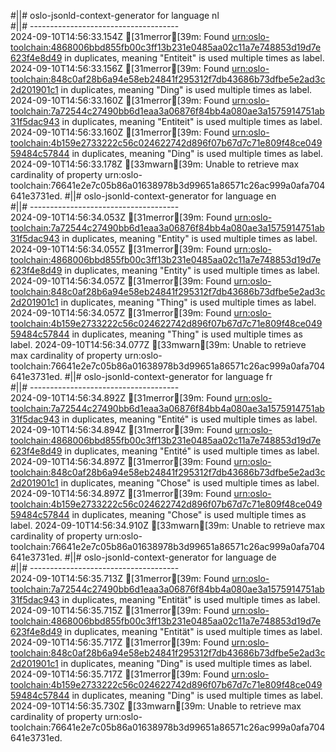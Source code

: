 #||# oslo-jsonld-context-generator for language nl  
#||# -------------------------------------  
2024-09-10T14:56:33.154Z [31merror[39m: Found [urn:oslo-toolchain:4868006bbd855fb00c3ff13b231e0485aa02c11a7e748853d19d7e623f4e8d49](all-cultureel-erfgoed-object-ap.jsonld#L185) in duplicates, meaning "Entiteit" is used multiple times as label.
2024-09-10T14:56:33.156Z [31merror[39m: Found [urn:oslo-toolchain:848c0af28b6a94e58eb24841f295312f7db43686b73dfbe5e2ad3c2d201901c1](all-cultureel-erfgoed-object-ap.jsonld#L585) in duplicates, meaning "Ding" is used multiple times as label.
2024-09-10T14:56:33.160Z [31merror[39m: Found [urn:oslo-toolchain:7a72544c27490bb6d1eaa3a06876f84bb4a080ae3a1575914751ab31f5dac943](all-cultureel-erfgoed-object-ap.jsonld#L1656) in duplicates, meaning "Entiteit" is used multiple times as label.
2024-09-10T14:56:33.160Z [31merror[39m: Found [urn:oslo-toolchain:4b159e2733222c56c024622742d896f07b67d7c71e809f48ce04959484c57844](all-cultureel-erfgoed-object-ap.jsonld#L1840) in duplicates, meaning "Ding" is used multiple times as label.
2024-09-10T14:56:33.178Z [33mwarn[39m: Unable to retrieve max cardinality of property urn:oslo-toolchain:76641e2e7c05b86a01638978b3d99651a86571c26ac999a0afa704641e3731ed.
#||# oslo-jsonld-context-generator for language en  
#||# -------------------------------------  
2024-09-10T14:56:34.053Z [31merror[39m: Found [urn:oslo-toolchain:7a72544c27490bb6d1eaa3a06876f84bb4a080ae3a1575914751ab31f5dac943](all-cultureel-erfgoed-object-ap.jsonld#L1656) in duplicates, meaning "Entity" is used multiple times as label.
2024-09-10T14:56:34.055Z [31merror[39m: Found [urn:oslo-toolchain:4868006bbd855fb00c3ff13b231e0485aa02c11a7e748853d19d7e623f4e8d49](all-cultureel-erfgoed-object-ap.jsonld#L185) in duplicates, meaning "Entity" is used multiple times as label.
2024-09-10T14:56:34.057Z [31merror[39m: Found [urn:oslo-toolchain:848c0af28b6a94e58eb24841f295312f7db43686b73dfbe5e2ad3c2d201901c1](all-cultureel-erfgoed-object-ap.jsonld#L585) in duplicates, meaning "Thing" is used multiple times as label.
2024-09-10T14:56:34.057Z [31merror[39m: Found [urn:oslo-toolchain:4b159e2733222c56c024622742d896f07b67d7c71e809f48ce04959484c57844](all-cultureel-erfgoed-object-ap.jsonld#L1840) in duplicates, meaning "Thing" is used multiple times as label.
2024-09-10T14:56:34.077Z [33mwarn[39m: Unable to retrieve max cardinality of property urn:oslo-toolchain:76641e2e7c05b86a01638978b3d99651a86571c26ac999a0afa704641e3731ed.
#||# oslo-jsonld-context-generator for language fr  
#||# -------------------------------------  
2024-09-10T14:56:34.892Z [31merror[39m: Found [urn:oslo-toolchain:7a72544c27490bb6d1eaa3a06876f84bb4a080ae3a1575914751ab31f5dac943](all-cultureel-erfgoed-object-ap.jsonld#L1656) in duplicates, meaning "Entité" is used multiple times as label.
2024-09-10T14:56:34.894Z [31merror[39m: Found [urn:oslo-toolchain:4868006bbd855fb00c3ff13b231e0485aa02c11a7e748853d19d7e623f4e8d49](all-cultureel-erfgoed-object-ap.jsonld#L185) in duplicates, meaning "Entité" is used multiple times as label.
2024-09-10T14:56:34.897Z [31merror[39m: Found [urn:oslo-toolchain:848c0af28b6a94e58eb24841f295312f7db43686b73dfbe5e2ad3c2d201901c1](all-cultureel-erfgoed-object-ap.jsonld#L585) in duplicates, meaning "Chose" is used multiple times as label.
2024-09-10T14:56:34.897Z [31merror[39m: Found [urn:oslo-toolchain:4b159e2733222c56c024622742d896f07b67d7c71e809f48ce04959484c57844](all-cultureel-erfgoed-object-ap.jsonld#L1840) in duplicates, meaning "Chose" is used multiple times as label.
2024-09-10T14:56:34.910Z [33mwarn[39m: Unable to retrieve max cardinality of property urn:oslo-toolchain:76641e2e7c05b86a01638978b3d99651a86571c26ac999a0afa704641e3731ed.
#||# oslo-jsonld-context-generator for language de  
#||# -------------------------------------  
2024-09-10T14:56:35.713Z [31merror[39m: Found [urn:oslo-toolchain:7a72544c27490bb6d1eaa3a06876f84bb4a080ae3a1575914751ab31f5dac943](all-cultureel-erfgoed-object-ap.jsonld#L1656) in duplicates, meaning "Entität" is used multiple times as label.
2024-09-10T14:56:35.715Z [31merror[39m: Found [urn:oslo-toolchain:4868006bbd855fb00c3ff13b231e0485aa02c11a7e748853d19d7e623f4e8d49](all-cultureel-erfgoed-object-ap.jsonld#L185) in duplicates, meaning "Entität" is used multiple times as label.
2024-09-10T14:56:35.717Z [31merror[39m: Found [urn:oslo-toolchain:848c0af28b6a94e58eb24841f295312f7db43686b73dfbe5e2ad3c2d201901c1](all-cultureel-erfgoed-object-ap.jsonld#L585) in duplicates, meaning "Ding" is used multiple times as label.
2024-09-10T14:56:35.717Z [31merror[39m: Found [urn:oslo-toolchain:4b159e2733222c56c024622742d896f07b67d7c71e809f48ce04959484c57844](all-cultureel-erfgoed-object-ap.jsonld#L1840) in duplicates, meaning "Ding" is used multiple times as label.
2024-09-10T14:56:35.730Z [33mwarn[39m: Unable to retrieve max cardinality of property urn:oslo-toolchain:76641e2e7c05b86a01638978b3d99651a86571c26ac999a0afa704641e3731ed.
